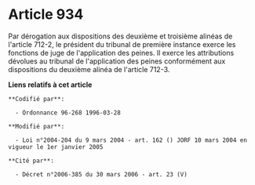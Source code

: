 # Article 934

Par dérogation aux dispositions des deuxième et troisième alinéas de l'article 712-2, le président du tribunal de première
instance exerce les fonctions de juge de l'application des peines. Il exerce les attributions dévolues au tribunal de
l'application des peines conformément aux dispositions du deuxième alinéa de l'article 712-3.

**Liens relatifs à cet article**

	**Codifié par**:

	  - Ordonnance 96-268 1996-03-28

	**Modifié par**:

	  - Loi n°2004-204 du 9 mars 2004 - art. 162 () JORF 10 mars 2004 en vigueur le 1er janvier 2005

	**Cité par**:

	  - Décret n°2006-385 du 30 mars 2006 - art. 23 (V)

